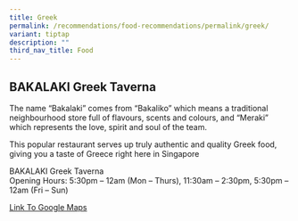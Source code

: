 ```yaml
---
title: Greek
permalink: /recommendations/food-recommendations/permalink/greek/
variant: tiptap
description: ""
third_nav_title: Food
---
```

<p></p>
<h2>BAKALAKI Greek Taverna</h2>
<p>The name “Bakalaki” comes from “Bakaliko” which means a traditional neighbourhood
store full of flavours, scents and colours, and “Meraki” which represents
the love, spirit and soul of the team.</p>
<p>This popular restaurant serves up truly authentic and quality Greek food,
giving you a taste of Greece right here in Singapore</p>
<p>BAKALAKI Greek Taverna
<br>Opening Hours: 5:30pm – 12am (Mon – Thurs), 11:30am – 2:30pm, 5:30pm –
12am (Fri – Sun)</p>
<p><a href="https://g.co/kgs/1n4Mep7" rel="noopener noreferrer nofollow" target="_blank">Link To Google Maps </a>
</p>
<p></p>
<p></p>